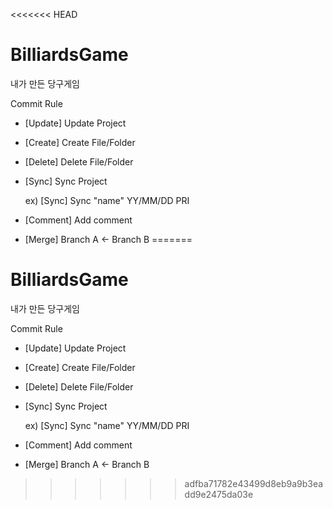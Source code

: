<<<<<<< HEAD
# BilliardsGame
내가 만든 당구게임

Commit Rule
- [Update] Update Project
- [Create] Create File/Folder
- [Delete] Delete File/Folder
- [Sync] Sync Project
  
  ex) [Sync] Sync "name" YY/MM/DD PRI
- [Comment] Add comment
- [Merge] Branch A <- Branch B
=======
# BilliardsGame
내가 만든 당구게임

Commit Rule
- [Update] Update Project
- [Create] Create File/Folder
- [Delete] Delete File/Folder
- [Sync] Sync Project
  
  ex) [Sync] Sync "name" YY/MM/DD PRI
- [Comment] Add comment
- [Merge] Branch A <- Branch B
>>>>>>> adfba71782e43499d8eb9a9b3eadd9e2475da03e

